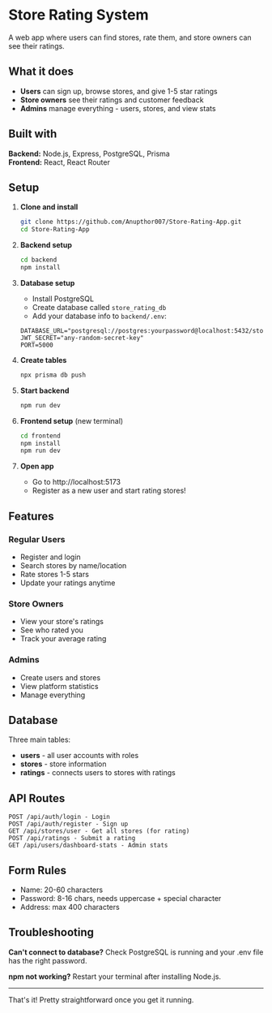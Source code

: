 # Store Rating System

A web app where users can find stores, rate them, and store owners can see their ratings.

## What it does

- **Users** can sign up, browse stores, and give 1-5 star ratings
- **Store owners** see their ratings and customer feedback  
- **Admins** manage everything - users, stores, and view stats

## Built with

**Backend:** Node.js, Express, PostgreSQL, Prisma  
**Frontend:** React, React Router

## Setup

1. **Clone and install**
   ```bash
   git clone https://github.com/Anupthor007/Store-Rating-App.git
   cd Store-Rating-App
   ```

2. **Backend setup**
   ```bash
   cd backend
   npm install
   ```

3. **Database setup**
   - Install PostgreSQL
   - Create database called `store_rating_db`
   - Add your database info to `backend/.env`:
   ```env
   DATABASE_URL="postgresql://postgres:yourpassword@localhost:5432/store_rating_db"
   JWT_SECRET="any-random-secret-key"
   PORT=5000
   ```

4. **Create tables**
   ```bash
   npx prisma db push
   ```

5. **Start backend**
   ```bash
   npm run dev
   ```

6. **Frontend setup** (new terminal)
   ```bash
   cd frontend
   npm install
   npm run dev
   ```

7. **Open app**
   - Go to http://localhost:5173
   - Register as a new user and start rating stores!

## Features

### Regular Users
- Register and login
- Search stores by name/location
- Rate stores 1-5 stars
- Update your ratings anytime

### Store Owners  
- View your store's ratings
- See who rated you
- Track your average rating

### Admins
- Create users and stores
- View platform statistics
- Manage everything

## Database

Three main tables:
- **users** - all user accounts with roles
- **stores** - store information 
- **ratings** - connects users to stores with ratings

## API Routes

```
POST /api/auth/login - Login
POST /api/auth/register - Sign up
GET /api/stores/user - Get all stores (for rating)
POST /api/ratings - Submit a rating
GET /api/users/dashboard-stats - Admin stats
```

## Form Rules

- Name: 20-60 characters
- Password: 8-16 chars, needs uppercase + special character
- Address: max 400 characters

## Troubleshooting

**Can't connect to database?** Check PostgreSQL is running and your .env file has the right password.

**npm not working?** Restart your terminal after installing Node.js.

---

That's it! Pretty straightforward once you get it running.

